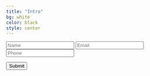 ```yaml
---
title: "Intro"
bg: white
color: black
style: center
---
```


<script src="https://www.google.com/recaptcha/api.js" async defer></script>
<script type="text/javascript">
    function handleDonorFormSubmit() {
        document.getElementById('donorForm').style.display = 'none';
        document.getElementById('successMessage').style.display = 'block';          
    }
</script>
<iframe name="dummyframe" id="dummyframe" style="display: none;"></iframe>
<form id="donorForm" action="https://lpkjnatqtb.execute-api.us-east-1.amazonaws.com/default/donor" method="post" target="dummyframe" onsubmit="return handleDonorFormSubmit();">
  
  <input type="text" id="donorName" name="donorName" placeholder="Name">
  <input type="email" id="donorEmail" name="donorEmail" placeholder="Email">
  <input type="tel" id="donorPhone" name="donorPhone" placeholder="Phone">

  <button type="submit" class="g-recaptcha button-primary" data-sitekey="6Lf26OQUAAAAAOp7slxChRAkprzwyaV6awNSzO6h" data-callback='handleDonorFormSubmit'>Submit</button>
  
</form>
<p id="successMessage" style="display: none;">You are donating! good job!</p>
